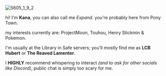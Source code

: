 ![S605_1_9_2](https://github.com/user-attachments/assets/72700f13-7100-4e0c-ad02-4c9dfed4af33)

hi! I'm **Kana**, you can also call me *Expand*. you're probably here from Pony Town.

my interests currently are: ProjectMoon, Touhou, Henry Stickmin & Pokemon.

I'm usually at the Library in Safe servers; you'll mostly find me as **LCB Hubert** or **The Reaved Lamenter**.

I **HIGHLY** recommend whispering to interact _(and to ask for other socials like Discord)_, public chat is simply too scary for me.

<!---
✨ Special ✨ repository because its `README.md` (this file) appears on your GitHub profile.
You can click the Preview link to take a look at your changes.
--->
